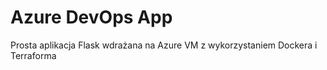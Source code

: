 # Azure DevOps App

Prosta aplikacja Flask wdrażana na Azure VM z wykorzystaniem Dockera i Terraforma